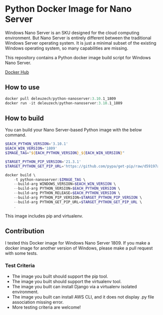 # Python Docker Image for Nano Server

Windows Nano Server is an SKU designed for the cloud computing environment. But Nano Server is entirely different between the traditional Windows Server operating system. It is just a minimal subset of the existing Windows operating system, so many capabilities are missing.

This repository contains a Python docker image build script for Windows Nano Server.

[Docker Hub](https://hub.docker.com/repository/docker/deleuzech/python-nanoserver)

## How to use

```powershell
docker pull deleuzech/python-nanoserver:3.10.1_1809
docker run -it deleuzech/python-nanoserver:3.10.1_1809
```

## How to build

You can build your Nano Server-based Python image with the below command.

```powershell
$EACH_PYTHON_VERSION='3.10.1'
$EACH_WIN_VERSION='1809'
$IMAGE_TAG="${EACH_PYTHON_VERSION}_${EACH_WIN_VERSION}"

$TARGET_PYTHON_PIP_VERSION='21.3.1'
$TARGET_PYTHON_GET_PIP_URL='https://github.com/pypa/get-pip/raw/d59197a3c169cef378a22428a3fa99d33e080a5d/get-pip.py'

docker build \
    -t python-nanoserver:$IMAGE_TAG \
    --build-arg WINDOWS_VERSION=$EACH_WIN_VERSION \
    --build-arg PYTHON_VERSION=$EACH_PYTHON_VERSION \
    --build-arg PYTHON_RELEASE=$EACH_PYTHON_VERSION \
    --build-arg PYTHON_PIP_VERSION=$TARGET_PYTHON_PIP_VERSION \
    --build-arg PYTHON_GET_PIP_URL=$TARGET_PYTHON_GET_PIP_URL \
    .
```

This image includes pip and virtualenv.

## Contribution

I tested this Docker image for Windows Nano Server 1809. If you make a docker image for another version of Windows, please make a pull request with some tests.

### Test Criteria

- The image you built should support the pip tool.
- The image you built should support the virtualenv tool.
- The image you built can install Django via a virtualenv isolated environment.
- The image you built can install AWS CLI, and it does not display .py file association missing error.
- More testing criteria are welcome!